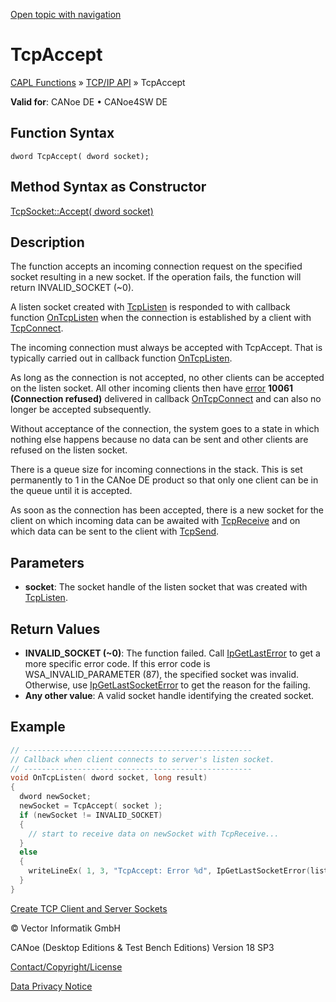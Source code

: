[Open topic with navigation](../../../../../CANoeDEFamily.htm#Topics/CAPLFunctions/TCPIPAPI/Functions/CAPLfunctionTCPAccept.md)

# TcpAccept

[CAPL Functions](../../CAPLfunctions.md) » [TCP/IP API](../CAPLfunctionsTCPIPOverview.md) » TcpAccept

**Valid for**: CANoe DE • CANoe4SW DE

## Function Syntax

```
dword TcpAccept( dword socket);
```

## Method Syntax as Constructor

[TcpSocket::Accept( dword socket)](../../../Shared/CAPL/General/ClassesAndObjects.md)

## Description

The function accepts an incoming connection request on the specified socket resulting in a new socket. If the operation fails, the function will return INVALID_SOCKET (~0).

A listen socket created with [TcpListen](CAPLfunctionTCPListen.md) is responded to with callback function [OnTcpListen](../EventProcedures/CAPLfunctionTCPIPOnTcpListen.md) when the connection is established by a client with [TcpConnect](CAPLfunctionTCPConnect.md).

The incoming connection must always be accepted with TcpAccept. That is typically carried out in callback function [OnTcpListen](../EventProcedures/CAPLfunctionTCPIPOnTcpListen.md).

As long as the connection is not accepted, no other clients can be accepted on the listen socket. All other incoming clients then have [error](../CAPLfunctionsTCPIPWinsock2ErrorCodes.md) **10061 (Connection refused)** delivered in callback [OnTcpConnect](../EventProcedures/CAPLfunctionTCPIPOnTcpConnect.md) and can also no longer be accepted subsequently.

Without acceptance of the connection, the system goes to a state in which nothing else happens because no data can be sent and other clients are refused on the listen socket.

There is a queue size for incoming connections in the stack. This is set permanently to 1 in the CANoe DE product so that only one client can be in the queue until it is accepted.

As soon as the connection has been accepted, there is a new socket for the client on which incoming data can be awaited with [TcpReceive](CAPLfunctionTCPReceive.md) and on which data can be sent to the client with [TcpSend](CAPLfunctionTCPSend.md).

## Parameters

- **socket**: The socket handle of the listen socket that was created with [TcpListen](CAPLfunctionTCPListen.md).

## Return Values

- **INVALID_SOCKET (~0)**: The function failed. Call [IpGetLastError](CAPLfunctionIPGetLastError.md) to get a more specific error code. If this error code is WSA_INVALID_PARAMETER (87), the specified socket was invalid. Otherwise, use [IpGetLastSocketError](CAPLfunctionIPGetLastSocketError.md) to get the reason for the failing.
- **Any other value**: A valid socket handle identifying the created socket.

## Example

```c
// ---------------------------------------------------
// Callback when client connects to server's listen socket.
// ---------------------------------------------------
void OnTcpListen( dword socket, long result)
{
  dword newSocket;
  newSocket = TcpAccept( socket );
  if (newSocket != INVALID_SOCKET)
  {
    // start to receive data on newSocket with TcpReceive...
  }
  else
  {
    writeLineEx( 1, 3, "TcpAccept: Error %d", IpGetLastSocketError(listenSocket));
  }
}
```

[Create TCP Client and Server Sockets](../../../Shared/CAPL/TCPIPAPI/TCPIPAPI.md)

© Vector Informatik GmbH

CANoe (Desktop Editions & Test Bench Editions) Version 18 SP3

[Contact/Copyright/License](../../../Shared/ContactCopyrightLicense.md)

[Data Privacy Notice](https://www.vector.com/int/en/company/get-info/privacy-policy/)
